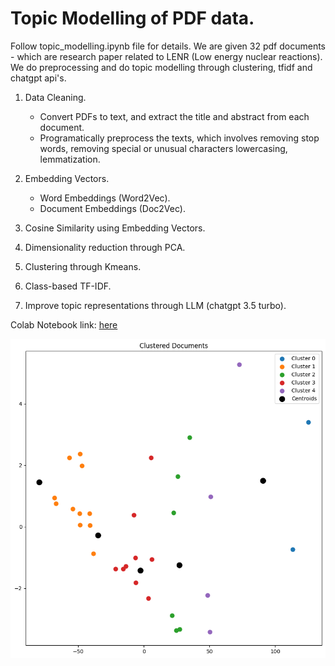 # Topic Modelling of PDF data.

Follow topic_modelling.ipynb file for details.
We are given 32 pdf documents - which are research paper related to LENR (Low energy nuclear reactions). We do preprocessing and do topic modelling through clustering, tfidf and chatgpt api's.

1. Data Cleaning.
    - Convert PDFs to text, and extract the title and abstract  from each document.
    - Programatically preprocess the texts, which involves removing stop words, removing special or unusual characters lowercasing, lemmatization.

2. Embedding Vectors.
    - Word Embeddings (Word2Vec).
    - Document Embeddings (Doc2Vec).

3. Cosine Similarity using Embedding Vectors.

4. Dimensionality reduction through PCA.

5. Clustering through Kmeans.

6. Class-based TF-IDF.

7. Improve topic representations through LLM (chatgpt 3.5 turbo).

Colab Notebook link: [here](https://colab.research.google.com/drive/1-A_AxAxSB6SskD2oIU9kk3PW0yW4y1YM?usp=sharing)

![clusters](./clusters.png)
